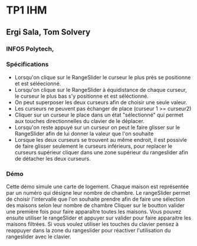 # TP1 IHM
## Ergi Sala, Tom Solvery
### INFO5 Polytech,

### Spécifications

 - Lorsqu'on clique sur le RangeSlider le curseur le plus près se positionne et est séléecionné.
 - Lorsqu'on clique sur le RangeSlider à équidistance de chaque curseur, le curseur le plus bas s'y positionne et est séléctionné.
 - On peut superposer les deux curseurs afin de choisir  une seule valeur.
 - Les curseurs ne peuvent pas échanger de place (curseur 1 >= curseur2)
 - Cliquer sur un curseur le place dans un état "sélectionné" qui permet aux touches directionnelles du clavier de le déplacer.
 - Lorsqu'on reste appuyé sur un curseur on peut le faire glisser sur le RangeSlider afin de lui donner la valeur que l'on souhaite
 - Lorsque les deux curseurs se trouvent au même endroit, il est possivle de faire glisser seulement le curseurs inférieurs, pour replacer le curseurs supérieur cliquer dans une zone supérieur du rangeslider afin de détacher les deux curseurs.
 
 ### Démo
 Cette démo simule une carte de logement. Chaque maison est représentée par un numéro qui désigne leur nombre de chambre.
 Le rangeSlider permet de choisir l'intervalle que l'on souhaite prendre afin de faire une sélection des maisons selon leur nombre de chambre
 Cliquer sur le boutton valider une première fois pour faire apparaître toutes les maisons.
 Vous pouvez ensuite utiliser le rangeSlider et appuyer sur valider pour faire apparaitre les maisons filtrées. 
 Si vous voulez utiliser les touches du clavier pensez à reappuyer dans la zone du rangeslider pour réactiver l'utilisation du rangeslider avec le clavier.
